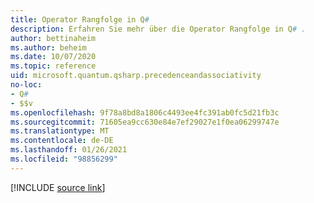 ```yaml
---
title: Operator Rangfolge in Q#
description: Erfahren Sie mehr über die Operator Rangfolge in Q# .
author: bettinaheim
ms.author: beheim
ms.date: 10/07/2020
ms.topic: reference
uid: microsoft.quantum.qsharp.precedenceandassociativity
no-loc:
- Q#
- $$v
ms.openlocfilehash: 9f78a8bd8a1806c4493ee4fc391ab0fc5d21fb3c
ms.sourcegitcommit: 71605ea9cc630e84e7ef29027e1f0ea06299747e
ms.translationtype: MT
ms.contentlocale: de-DE
ms.lasthandoff: 01/26/2021
ms.locfileid: "98856299"
---
```

<!---
# Operator precedence in Q#
-->

[!INCLUDE [source link](~/includes/qsharp-language/Specifications/Language/3_Expressions/PrecedenceAndAssociativity.md)]

